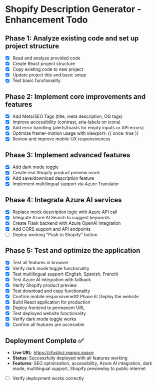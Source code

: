 # Shopify Description Generator - Enhancement Todo

## Phase 1: Analyze existing code and set up project structure
- [x] Read and analyze provided code
- [x] Create React project structure
- [x] Copy existing code to new project
- [x] Update project title and basic setup
- [x] Test basic functionality

## Phase 2: Implement core improvements and features
- [x] Add Meta/SEO Tags (title, meta description, OG tags)
- [x] Improve accessibility (contrast, aria-labels on icons)
- [x] Add error handling (alerts/toasts for empty inputs or API errors)
- [x] Optimize framer-motion usage with viewport={{ once: true }}
- [x] Review and improve mobile UX responsiveness

## Phase 3: Implement advanced features
- [x] Add dark mode toggle
- [x] Create real Shopify product preview mock
- [x] Add save/download description feature
- [x] Implement multilingual support via Azure Translator

## Phase 4: Integrate Azure AI services
- [x] Replace mock description logic with Azure API call
- [x] Integrate Azure AI Search to suggest keywords
- [x] Create Flask backend with Azure OpenAI integration
- [x] Add CORS support and API endpoints
- [ ] Deploy working "Push to Shopify" button

## Phase 5: Test and optimize the application
- [x] Test all features in browser
- [x] Verify dark mode toggle functionality
- [x] Test multilingual support (English, Spanish, French)
- [x] Test Azure AI integration with fallback
- [x] Verify Shopify product preview
- [x] Test download and copy functionality
- [x] Confirm mobile responsivene## Phase 6: Deploy the website
- [x] Build React application for production
- [x] Deploy frontend to permanent URL
- [x] Test deployed website functionality
- [x] Verify dark mode toggle works
- [x] Confirm all features are accessible

## Deployment Complete ✅
- **Live URL**: https://cfustivz.manus.space
- **Status**: Successfully deployed with all features working
- **Features**: SEO optimization, accessibility, Azure AI integration, dark mode, multilingual support, Shopify previewloy to public internet
- [ ] Verify deployment works correctly

